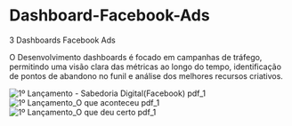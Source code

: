 # Dashboard-Facebook-Ads

3 Dashboards Facebook Ads

O Desenvolvimento dashboards é focado em campanhas de tráfego, permitindo uma visão clara das métricas ao longo do tempo, identificação de pontos de abandono no funil e análise dos melhores recursos criativos.

![1º Lançamento - Sabedoria Digital(Facebook) pdf_1](https://github.com/JorgeFerreira09/Dashboard-Facebook-Ads/assets/106722825/3167fac3-7e74-410f-8099-c07d972c4146)
![1º Lançamento_O que aconteceu  pdf_1](https://github.com/JorgeFerreira09/Dashboard-Facebook-Ads/assets/106722825/05e46bd6-5b1f-49bf-a267-9bbc1276899a)
![1º Lançamento_O que deu certo pdf_1](https://github.com/JorgeFerreira09/Dashboard-Facebook-Ads/assets/106722825/fe7ab83c-88b9-4cfe-8e64-8a7a8eb8c2a9)
